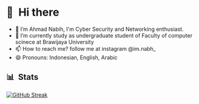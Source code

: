 # 👋 &nbsp;Hi there
- 👀 I’m Ahmad Nabih, I'm Cyber Security and Networking enthusiast. 
- 🌱 I’m currently study as undergraduate student of Faculty of computer scinece at Brawijaya University
- 📫 How to reach me? 
  follow me at instagram @im.nabh_
- 😄 Pronouns: Indonesian, English, Arabic
## 📊 &nbsp;Stats
[![GitHub Streak](https://github-readme-streak-stats.herokuapp.com?user=itsnabih&theme=dark)](https://git.io/streak-stats)

<!---
itsnabih/itsnabih is a ✨ special ✨ repository because its `README.md` it's everything about 'ME'.
--->
